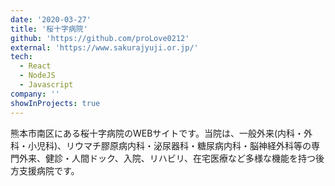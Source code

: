 ```yaml
---
date: '2020-03-27'
title: '桜十字病院'
github: 'https://github.com/proLove0212'
external: 'https://www.sakurajyuji.or.jp/'
tech:
  - React
  - NodeJS
  - Javascript
company: ''
showInProjects: true
---
```


熊本市南区にある桜十字病院のWEBサイトです。当院は、一般外来(内科・外科・小児科)、リウマチ膠原病内科・泌尿器科・糖尿病内科・脳神経外科等の専門外来、健診・人間ドック、入院、リハビリ、在宅医療など多様な機能を持つ後方支援病院です。
